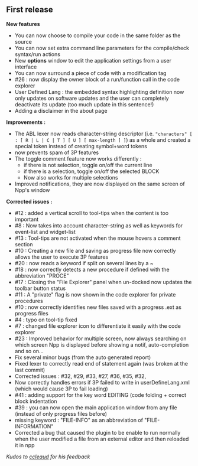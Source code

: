 ## First release ##

**New features**
- You can now choose to compile your code in the same folder as the source
- You can now set extra command line parameters for the compile/check syntax/run actions
- New **options** window to edit the application settings from a user interface 
- You can now surround a piece of code with a modification tag
- #26 : now display the owner block of a run/function call in the code explorer
- User Defined Lang : the embedded syntax highlighting definition now only updates on software updates and the user can completely deactivate its update (too much update in this sentence!)
- Adding a disclaimer in the about page

**Improvements :**
- The ABL lexer now reads character-string descriptor (i.e. `"characters" [ : [ R | L | C | T ] [ U ] [ max-length ] ]`) as a whole and created a special token instead of creating symbol+word tokens
- now prevents spam of 3P features
- The toggle comment feature now works differently :
  - if there is not selection, toggle on/off the current line
  - if there is a selection, toggle on/off the selected BLOCK
  - Now also works for multiple selections
- Improved notifications, they are now displayed on the same screen of Npp's window

**Corrected issues :**
- #12 : added a vertical scroll to tool-tips when the content is too important
- #8 : Now takes into account character-string as well as keywords for event-list and widget-list
- #13 : Tool-tips are not activated when the mouse hovers a comment section
- #10 : Creating a new file and saving as progress file now correctly allows the user to execute 3P features
- #20 : now reads a keyword if split on several lines by a ~
- #18 : now correctly detects a new procedure if defined with the abbreviation "PROCE" 
- #17 : Closing the "File Explorer" panel when un-docked now updates the toolbar button status
- #11 : A "private" flag is now shown in the code explorer for private procedures
- #10 : now correctly identifies new files saved with a progress .ext as progress files
- #4 : typo on tool-tip fixed
- #7 : changed file explorer icon to differentiate it easily with the code explorer
- #23 : Improved behavior for multiple screen, now always searching on which screen Npp is displayed before showing a notif, auto-completion and so on...
- Fix several minor bugs (from the auto generated report)
- Fixed lexer to correctly read end of statement again (was broken at the last commit)
- Corrected issues : #32, #29, #33, #27, #36, #35, #32,
- Now correctly handles errors if 3P failed to write in userDefineLang.xml (which would cause 3P to fail loading)
- #41 : adding support for the key word EDITING (code folding + correct block indentation
- #39 : you can now open the main application window from any file (instead of only progress files before)
- missing keyword : "FILE-INFO" as an abbreviation of "FILE-INFORMATION"
- Corrected a bug that caused the plugin to be enable to run normally when the user modified a file from an external editor and then reloaded it in npp

_Kudos to [ccleaud](https://github.com/ccleaud) for his feedback_
